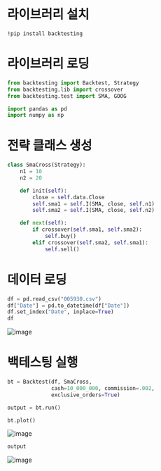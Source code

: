 # 라이브러리 설치
```
!pip install backtesting

```

# 라이브러리 로딩
```python
from backtesting import Backtest, Strategy
from backtesting.lib import crossover
from backtesting.test import SMA, GOOG

import pandas as pd
import numpy as np

```

# 전략 클래스 생성
```python
class SmaCross(Strategy):
    n1 = 10
    n2 = 20

    def init(self):
        close = self.data.Close
        self.sma1 = self.I(SMA, close, self.n1)
        self.sma2 = self.I(SMA, close, self.n2)

    def next(self):
        if crossover(self.sma1, self.sma2):
            self.buy()
        elif crossover(self.sma2, self.sma1):
            self.sell()

```

# 데이터 로딩
```python
df = pd.read_csv("005930.csv")
df["Date"] = pd.to_datetime(df["Date"])
df.set_index("Date", inplace=True)
df

```

![image](https://user-images.githubusercontent.com/102650331/184540257-9743ce71-e0f8-45af-bdab-374b386ec6b0.png)


# 백테스팅 실행
```python
bt = Backtest(df, SmaCross,
              cash=10_000_000, commission=.002,
              exclusive_orders=True)

output = bt.run()

```

```python
bt.plot()

```
![image](https://user-images.githubusercontent.com/102650331/184540329-8c79b32d-8154-4259-ad57-77449877cde5.png)

```python
output

```

![image](https://user-images.githubusercontent.com/102650331/184540365-166a8397-1ea2-4fe0-b631-5944f44a0c2c.png)

